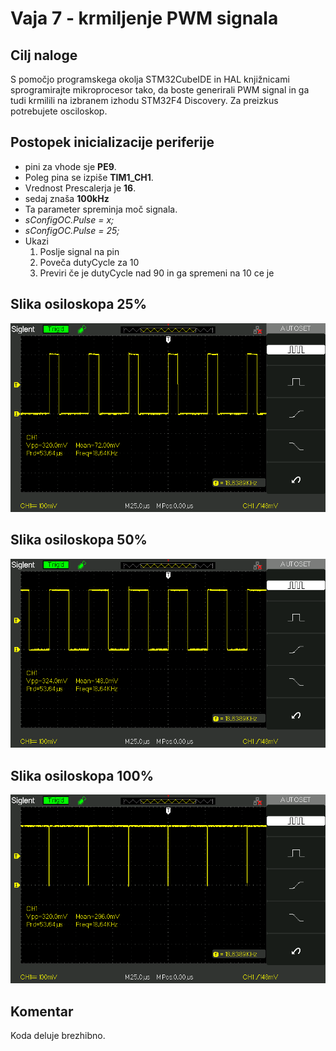 # Vaja 7 - krmiljenje PWM signala

## Cilj naloge

S pomočjo programskega okolja STM32CubeIDE in HAL knjižnicami sprogramirajte mikroprocesor tako, da boste generirali PWM signal in ga tudi krmilili na izbranem izhodu STM32F4 Discovery. Za preizkus potrebujete osciloskop.

## Postopek inicializacije periferije

- pini za vhode sje **PE9**.  
- Poleg pina se izpiše **TIM1_CH1**.  
- Vrednost Prescalerja je **16**.  
- sedaj znaša **100kHz**
- Ta parameter spreminja moč signala.
- *sConfigOC.Pulse = x;*
- *sConfigOC.Pulse = 25;*
- Ukazi
  1. Poslje signal na pin
  2. Poveča dutyCycle za 10
  3. Previri če je dutyCycle nad 90 in ga spremeni na 10 ce je

## Slika osiloskopa 25%
![25](media/SDS00001.BMP)
## Slika osiloskopa 50%
![25](media/SDS00002.BMP)
## Slika osiloskopa 100%
![25](media/SDS00003.BMP)

## Komentar
Koda deluje brezhibno.
